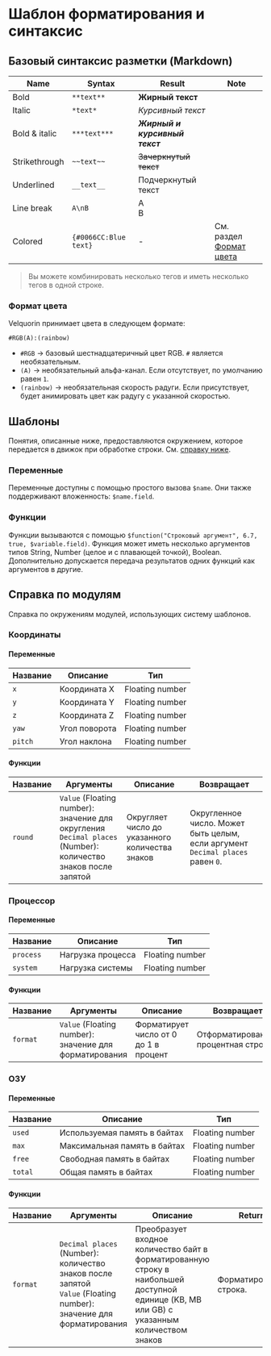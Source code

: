 # Шаблон форматирования и синтаксис
## Базовый синтаксис разметки (Markdown)
| Name           | Syntax                 | Result                         | Note                                     |
|----------------|------------------------|--------------------------------|------------------------------------------|
| Bold           | `**text**`             | **Жирный текст**               |                                          |
| Italic         | `*text*`               | *Курсивный текст*              |                                          |
| Bold & italic  | `***text***`           | ***Жирный и курсивный текст*** |                                          |
| Strikethrough  | `~~text~~`             | ~~Зачеркнутый текст~~          |                                          |
| Underlined     | `__text__`             | Подчеркнутый текст             |                                          |
| Line break     | `A\nB`                 | A<br/>B                        |                                          |
| Colored        | `{#0066CC:Blue text}`  | -                              | См. раздел [Формат цвета](#формат-цвета) |

> Вы можете комбинировать несколько тегов и иметь несколько тегов в одной строке.

### Формат цвета
Velquorin принимает цвета в следующем формате:

```
#RGB(A):(rainbow)
```

* `#RGB` → базовый шестнадцатеричный цвет RGB. `#` является необязательным.
* `(A)` → необязательный альфа-канал. Если отсутствует, по умолчанию равен `1`.
* `(rainbow)` → необязательная скорость радуги. Если присутствует, будет анимировать цвет как радугу с указанной скоростью.

## Шаблоны
Понятия, описанные ниже, предоставляются окружением, которое передается в движок при обработке строки. См. [справку ниже](#справка-по-модулям).

### Переменные
Переменные доступны с помощью простого вызова `$name`. Они также поддерживают вложенность: `$name.field`.

### Функции
Функции вызываются с помощью `$function("Строковый аргумент", 6.7, true, $variable.field)`.
Функция может иметь несколько аргументов типов String, Number (целое и с плавающей точкой), Boolean.
Дополнительно допускается передача результатов одних функций как аргументов в другие.

## Справка по модулям
Справка по окружениям модулей, использующих систему шаблонов.

### Координаты
#### Переменные
| Название | Описание      | Тип             |
|----------|---------------|-----------------|
| `x`      | Координата X  | Floating number |
| `y`      | Координата Y  | Floating number |
| `z`      | Координата Z  | Floating number |
| `yaw`    | Угол поворота | Floating number |
| `pitch`  | Угол наклона  | Floating number |

#### Функции
| Название | Аргументы                                                                                                         | Описание                                        | Возвращает                                                                     |
|----------|-------------------------------------------------------------------------------------------------------------------|-------------------------------------------------|--------------------------------------------------------------------------------|
| `round`  | `Value` (Floating number): значение для округления<br/>`Decimal places` (Number): количество знаков после запятой | Округляет число до указанного количества знаков | Округленное число. Может быть целым, если аргумент `Decimal places` равен `0`. |

### Процессор
#### Переменные
| Название  | Описание          | Тип             |
|-----------|-------------------|-----------------|
| `process` | Нагрузка процесса | Floating number |
| `system`  | Нагрузка системы  | Floating number |

#### Функции
| Название | Аргументы                                              | Описание                              | Возвращает                           |
|----------|--------------------------------------------------------|---------------------------------------|--------------------------------------|
| `format` | `Value` (Floating number): значение для форматирования | Форматирует число от 0 до 1 в процент | Отформатированная процентная строка. |

### ОЗУ
#### Переменные
| Название | Описание                     | Тип             |
|----------|------------------------------|-----------------|
| `used`   | Используемая память в байтах | Floating number |
| `max`    | Максимальная память в байтах | Floating number |
| `free`   | Свободная память в байтах    | Floating number |
| `total`  | Общая память в байтах        | Floating number |

#### Функции
| Название | Аргументы                                                                                                             | Описание                                                                                                                                   | Returns                 |
|----------|-----------------------------------------------------------------------------------------------------------------------|--------------------------------------------------------------------------------------------------------------------------------------------|-------------------------|
| `format` | `Decimal places` (Number): количество знаков после запятой<br/>`Value` (Floating number): значение для форматирования | Преобразует входное количество байт в форматированную строку в наибольшей доступной единице (KB, MB или GB) с указанным количеством знаков | Форматированная строка. |
